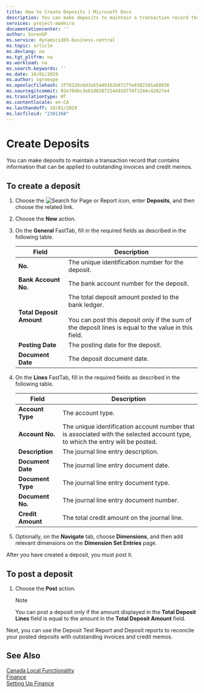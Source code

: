 ```yaml
---
title: How to Create Deposits | Microsoft Docs
description: You can make deposits to maintain a transaction record that contains information that can be applied to outstanding invoices and credit memos.
services: project-madeira
documentationcenter: ''
author: SorenGP
ms.service: dynamics365-business-central
ms.topic: article
ms.devlang: na
ms.tgt_pltfrm: na
ms.workload: na
ms.search.keywords: ''
ms.date: 10/01/2019
ms.author: sgroespe
ms.openlocfilehash: 3f76226c6d3a55449162b9727fe0382101a68936
ms.sourcegitcommit: 02e704bc3e01d62072144919774f1244c42827e4
ms.translationtype: HT
ms.contentlocale: en-CA
ms.lasthandoff: 10/01/2019
ms.locfileid: "2301368"
---
```

# <a name="create-deposits"></a>Create Deposits
You can make deposits to maintain a transaction record that contains information that can be applied to outstanding invoices and credit memos.  

## <a name="to-create-a-deposit"></a>To create a deposit  
1.  Choose the ![Search for Page or Report](../../media/ui-search/search_small.png "Search for Page or Report icon") icon, enter **Deposits**, and then choose the related link.  
2.  Choose the **New** action.  
3.  On the **General** FastTab, fill in the required fields as described in the following table.  

    |Field|Description|  
    |---------------------------------|---------------------------------------|  
    |**No.**|The unique identification number for the deposit.|  
    |**Bank Account No.**|The bank account number for the deposit.|  
    |**Total Deposit Amount**|The total deposit amount posted to the bank ledger.<br /><br /> You can post this deposit only if the sum of the deposit lines is equal to the value in this field.|  
    |**Posting Date**|The posting date for the deposit.|  
    |**Document Date**|The deposit document date.|  
4.  On the **Lines** FastTab, fill in the required fields as described in the following table.  

    |Field|Description|  
    |---------------------------------|---------------------------------------|  
    |**Account Type**|The account type.|  
    |**Account No.**|The unique identification account number that is associated with the selected account type, to which the entry will be posted.|  
    |**Description**|The journal line entry description.|  
    |**Document Date**|The journal line entry document date.|  
    |**Document Type**|The journal line entry document type.|  
    |**Document No.**|The journal line entry document number.|  
    |**Credit Amount**|The total credit amount on the journal line.|  

5.  Optionally, on the **Navigate** tab, choose **Dimensions**, and then add relevant dimensions on the **Dimension Set Entries** page.  

After you have created a deposit, you must post it.  

## <a name="to-post-a-deposit"></a>To post a deposit  
1. Choose the **Post** action.  

    > [!NOTE]  
    >  You can post a deposit only if the amount displayed in the **Total Deposit Lines** field is equal to the amount in the **Total Deposit Amount** field.  

Next, you can use the Deposit Test Report and Deposit reports to reconcile your posted deposits with outstanding invoices and credit memos.  

## <a name="see-also"></a>See Also  
[Canada Local Functionality](canada-local-functionality.md)  
[Finance](../../finance.md)  
[Setting Up Finance](../../finance.md)  
